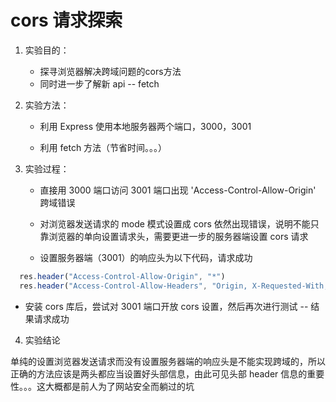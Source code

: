 # cors 请求探索

1. 实验目的：

   - 探寻浏览器解决跨域问题的cors方法
   - 同时进一步了解新 api -- fetch
  
2. 实验方法：

   - 利用 Express 使用本地服务器两个端口，3000，3001

   - 利用 fetch 方法（节省时间。。。）

3. 实验过程：

   - 直接用 3000 端口访问 3001 端口出现 'Access-Control-Allow-Origin' 跨域错误

   - 对浏览器发送请求的 mode 模式设置成 cors 依然出现错误，说明不能只靠浏览器的单向设置请求头，需要更进一步的服务器端设置 cors 请求

   - 设置服务器端（3001）的响应头为以下代码，请求成功
   
  ```javascript
    res.header("Access-Control-Allow-Origin", "*")
    res.header("Access-Control-Allow-Headers", "Origin, X-Requested-With, Content-Type, Accept")
  ```

   - 安装 cors 库后，尝试对 3001 端口开放 cors 设置，然后再次进行测试 -- 结果请求成功

4. 实验结论

单纯的设置浏览器发送请求而没有设置服务器端的响应头是不能实现跨域的，所以正确的方法应该是两头都应当设置好头部信息，由此可见头部 header 信息的重要性。。。这大概都是前人为了网站安全而躺过的坑